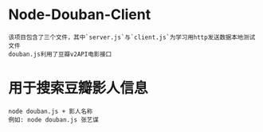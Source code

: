 # Node-Douban-Client
    该项目包含了三个文件，其中`server.js`与`client.js`为学习用http发送数据本地测试文件
    douban.js利用了豆瓣v2API电影接口
# 用于搜索豆瓣影人信息
    node douban.js + 影人名称
    例如: node douban.js 张艺谋